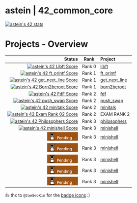 # astein | 42_common_core

[![astein's 42 stats](https://badge42.vercel.app/api/v2/clipcdl9g003008ju3zj0h44e/stats?cursusId=21&coalitionId=289)](https://profile.intra.42.fr/users/astein)



# Projects - Overview

| Status                                                                                                                                   |  Rank  | Project                             |
| ---:                                                                                                                                     | :---:  | :---                                |
| [![astein's 42 Libft Score](https://badge42.vercel.app/api/v2/clipcdl9g003008ju3zj0h44e/project/3060883)](./01_libft)                    | Rank 0 | [libft](./01_libft)                 |
| [![astein's 42 ft_printf Score](https://badge42.vercel.app/api/v2/clipcdl9g003008ju3zj0h44e/project/3072972)](./02_ft_printf)            | Rank 1 | [ft_printf](./02_ft_printf)         |
| [![astein's 42 get_next_line Score](https://badge42.vercel.app/api/v2/clipcdl9g003008ju3zj0h44e/project/3077522)](./03_get_next_line)    | Rank 1 | [get_next_line](./03_get_next_line) |
| [![astein's 42 Born2beroot Score](https://badge42.vercel.app/api/v2/clipcdl9g003008ju3zj0h44e/project/3094208)](./04_born2beroot)        | Rank 1 | [born2beroot](./04_born2beroot)     |
| [![astein's 42 FdF Score](https://badge42.vercel.app/api/v2/clipcdl9g003008ju3zj0h44e/project/3095759)](./05_fdf)                        | Rank 2 | [fdf](./05_fdf)                     |
| [![astein's 42 push_swap Score](https://badge42.vercel.app/api/v2/clipcdl9g003008ju3zj0h44e/project/3096056)](./06_push_swap)            | Rank 2 | [push_swap](./06_push_swap)         |
| [![astein's 42 minitalk Score](https://badge42.vercel.app/api/v2/clipcdl9g003008ju3zj0h44e/project/3112131)](./07_minitalk)              | Rank 2 | [minitalk](./07_minitalk)           |
| [![astein's 42 Exam Rank 02 Score](https://badge42.vercel.app/api/v2/clipcdl9g003008ju3zj0h44e/project/3104734)](https://projects.intra.42.fr/projects/exam-rank-02)| Rank 2 | EXAM RANK 2 |
| [![astein's 42 Philosophers Score](https://badge42.vercel.app/api/v2/clipcdl9g003008ju3zj0h44e/project/3205535)](./08_philosophers)      | Rank 3 | [philosophers](./08_philosophers)   |
| [![astein's 42 minishell Score](https://badge42.vercel.app/api/v2/clipcdl9g003008ju3zj0h44e/project/3205536)](./09_mimishell)            | Rank 3 | [minishell](./09_minishell)         |
| [![pending](./pending.png)](./09_mimishell) | Rank 3 | [minishell](./09_minishell)         |
| [![pending](./pending.png)](./09_mimishell) | Rank 3 | [minishell](./09_minishell)         |
| [![pending](./pending.png)](./09_mimishell) | Rank 3 | [minishell](./09_minishell)         |
| [![pending](./pending.png)](./09_mimishell) | Rank 3 | [minishell](./09_minishell)         |
| [![pending](./pending.png)](./09_mimishell) | Rank 3 | [minishell](./09_minishell)         |


 👍 thx to ```@JaeSeoKim``` for the [badge icons](https://github.com/JaeSeoKim/badge42) :)




